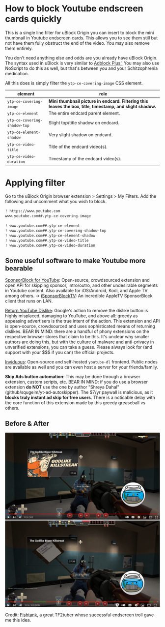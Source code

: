 # How to block Youtube endscreen cards quickly

This is a single line filter for uBlock Origin you can insert to block the mini thumbnail in Youtube endscreen cards. This allows you to see them still but not have them fully obstruct the end of the video. You may also remove them entirely.

You don\'t need anything else and odds are you already have uBlock Origin. The syntax used in uBlock is very similar to [Adblock Plus.'](https://help.eyeo.com/en/adblockplus/how-to-write-filters#elemhide_basic "Adblock Plus'") You may also use NoScript to do this as well, but that\'s between you and your Schitzophrenia medication.

All this does is simply filter the `ytp-ce-covering-image` CSS element.

|  element | role   |
| ------------ | ------------ |
|  `ytp-ce-covering-image` | **Mini thumbnail picture in endcard. Filtering this leaves the box, title, timestamp, and slight shadow.**  |
| `ytp-ce-element`  | The entire endcard parent element.   |
| `ytp-ce-covering-shadow-top` | Slight top/title shadow on endcard.
| `ytp-ce-element-shadow` | Very slight shadow on endcard.
| `ytp-ce-video-title` | Title of the endcard video(s).
| `ytp-ce-video-duration` | Timestamp of the endcard video(s).

# Applying filter
Go to the uBlock Origin browser extension > Settings > My Filters. 
Add the following and uncomment what you wish to block. 

```
! https://www.youtube.com
www.youtube.com##.ytp-ce-covering-image

! www.youtube.com##.ytp-ce-element
! www.youtube.com##.ytp-ce-covering-shadow-top
! www.youtube.com##.ytp-ce-element-shadow
! www.youtube.com##.ytp-ce-video-title
! www.youtube.com##.ytp-ce-video-duration
```
## Some useful software to make Youtube more bearable
[SponsorBlock for YouTube](https://sponsor.ajay.app/ "SponsorBlock for YouTube"): Open-source, crowdsourced extension and open API for skipping sponsor, intro/outro, and other undesirable segments in Youtube content. Also available for iOS/Android, Kodi, and Apple TV among others. 
-> [iSponsorBlockTV](https://github.com/dmunozv04/iSponsorBlockTV "iSponsorBlockTV"): An incredible AppleTV SponsorBlock client that runs on LAN.

[Return YouTube Dislike](https://returnyoutubedislike.com/ "Return YouTube Dislike"): Google\'s action to remove the dislike button is highly misplaced, damaging to YouTube, and above all: greedy as appeasing advertisers is the true intent of the action. This extension and API is open-source, crowdsourced and uses sophisticated means of returning dislikes. BEAR IN MIND: there are a handful of phony extensions on the respective browser stores that claim to be this. It's unclear why smaller authors are doing this, but with the culture of malware and anti-privacy in unverified extensions, you can take a guess. Please always look for (and support with your $$$ if you can) the official projects.

[Inviduous](https://invidious.io/ "Inviduous"): Open-source and self-hosted `youtube-dl` frontend. Public nodes are available as well and you can even host a server for your friends/family.


**Skip Ads button automation**: This may be done through a browser extension, custom scripts, etc. BEAR IN MIND: if you do use a browser extension **do NOT** use the one by author "Shreya Dahal" (github/squgeim/yt-ad-autoskipper). The $7/yr paywall is malicious, as it **blocks truly instant ad skip for free users**. There is a noticable delay with the core function of this extension made by this greedy greaseball vs others.

## Before & After
![Before](screenshots/before.png)
![After](screenshots/after.png)

Credit: [Fishtank](https://www.youtube.com/watch?v=SjlJ_kjcYN0 "Fishtank"), a great TF2tuber whose successful endscreen troll gave me this idea.
